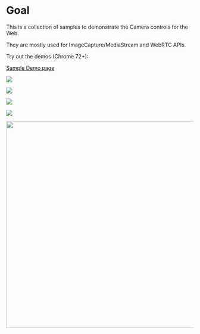# Goal


This is a collection of samples to demonstrate the Camera controls for the Web.

They are mostly used for ImageCapture/MediaStream and WebRTC APIs.


Try out the demos (Chrome 72+):

[Sample Demo page](https://riju.github.io/WebCamera/samples/)

![](exposureDemo.gif)

![](focusDistance.gif)


![](cameraWebapp.gif)

![](panTilt.gif)


<img src="filtersDemo.gif" width="541" height="555" />
